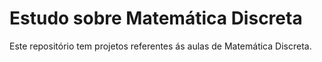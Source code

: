 # Estudo sobre Matemática Discreta

Este repositório tem projetos referentes ás aulas de Matemática Discreta.





